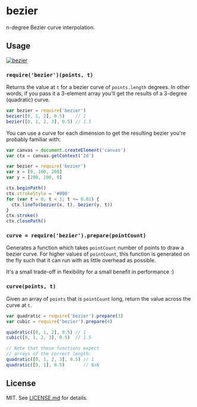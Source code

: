 # bezier

n-degree Bezier curve interpolation.

## Usage ##

[![bezier](https://nodei.co/npm/bezier.png?mini=true)](https://nodei.co/npm/bezier)

### `require('bezier')(points, t)` ###

Returns the value at `t` for a bezier curve of `points.length` degrees.
In other words, if you pass it a 3-element array you'll get the results of a
3-degree (quadratic) curve.

``` javascript
var bezier = require('bezier')
bezier([0, 1, 2], 0.5)    // 1
bezier([0, 1, 2, 3], 0.5) // 1.5
```

You can use a curve for each dimension to get the resulting bezier you're
probably familiar with:

``` javascript
var canvas = document.createElement('canvas')
var ctx = canvas.getContext('2d')

var bezier = require('bezier')
var x = [0, 100, 200]
var y = [200, 100, 0]

ctx.beginPath()
ctx.strokeStyle = '#000'
for (var t = 0; t < 1; t += 0.01) {
  ctx.lineTo(bezier(x, t), bezier(y, t))
}
ctx.stroke()
ctx.closePath()
```

### `curve = require('bezier').prepare(pointCount)` ###

Generates a function which takes `pointCount` number of points to draw a
bezier curve. For higher values of `pointCount`, this function is generated on
the fly such that it can run with as little overhead as possible.

It's a small trade-off in flexibility for a small benefit in performance :)

### `curve(points, t)` ###

Given an array of `points` that is `pointCount` long, return the value across
the curve at `t`.

``` javascript
var quadratic = require('bezier').prepare(3)
var cubic = require('bezier').prepare(4)

quadratic([0, 1, 2], 0.5) // 1
cubic([0, 1, 2, 3], 0.5)  // 1.5

// Note that these functions expect
// arrays of the correct length:
quadratic([0, 1, 2, 3], 0.5) // 1
quadratic([0, 1], 0.5)       // NaN
```

## License ##

MIT. See [LICENSE.md](http://github.com/hughsk/bezier/blob/master/LICENSE) for details.
